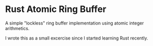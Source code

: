 # Rust Atomic Ring Buffer


A simple "lockless" ring buffer implementation using atomic integer arithmetics.

I wrote this as a small excercise since I started learning Rust recently.

